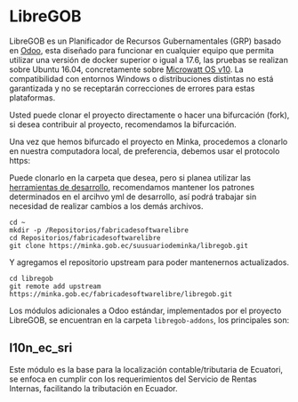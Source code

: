 # LibreGOB


LibreGOB es un Planificador de Recursos Gubernamentales (GRP) basado en <a href="https://www.odoo.com">Odoo</a>, esta diseñado para funcionar en cualquier equipo que permita utilizar una versión de docker superior o igual a 17.6, las pruebas se realizan sobre Ubuntu 16.04, concretamente sobre [Microwatt OS v10](http://planetwatt.com/new/index.php/downloads/). La compatibilidad con entornos Windows o distribuciones distintas no está garantizada y no se receptarán correcciones de errores para estas plataformas.

Usted puede clonar el proyecto directamente o hacer una bifurcación (fork), si desea contribuir al proyecto, recomendamos la bifurcación.

Una vez que hemos bifurcado el proyecto en Minka, procedemos a clonarlo en nuestra computadora local, de preferencia, debemos usar el protocolo https:

Puede clonarlo en la carpeta que desea, pero si planea utilizar las [herramientas de desarrollo](https://minka.gob.ec/fabricadesoftwarelibre/libregob-desarrollo/), recomendamos mantener los patrones determinados en el arcihvo yml de desarrollo, así podrá trabajar sin necesidad de realizar cambios a los demás archivos.

```
cd ~
mkdir -p /Repositorios/fabricadesoftwarelibre
cd Repositorios/fabricadesoftwarelibre
git clone https://minka.gob.ec/suusuariodeminka/libregob.git
```

Y agregamos el repositorio upstream para poder mantenernos actualizados.

```
cd libregob
git remote add upstream https://minka.gob.ec/fabricadesoftwarelibre/libregob.git
```

Los módulos adicionales a Odoo estándar, implementados por el proyecto LibreGOB, se encuentran en la carpeta `libregob-addons`, los principales son:

## l10n_ec_sri

Este módulo es la base para la localización contable/tributaria de Ecuatori, se enfoca en cumplir con los requerimientos del Servicio de Rentas Internas, facilitando la tributación en Ecuador.
